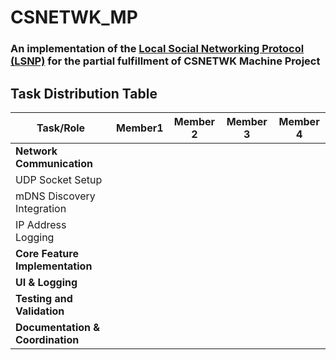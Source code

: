 # CSNETWK_MP

### An implementation of the [Local Social Networking Protocol (LSNP)](https://docs.google.com/document/d/1DcymwZjUVcPXOps-dEgv-pvsCBtRUgKi3cOj_jULzas/edit?tab=t.0#bookmark=id.2vyk3jhpju68) for the partial fulfillment of CSNETWK Machine Project

## Task Distribution Table

| Task/Role                        | Member1 | Member 2 | Member 3 | Member 4 |
| -------------------------------- | ------- | -------- | -------- | -------- |
| **Network Communication**        |         |          |          |          |
| UDP Socket Setup                 |         |          |          |          |
| mDNS Discovery Integration       |         |          |          |          |
| IP Address Logging               |         |          |          |          |
| **Core Feature Implementation**  |         |          |          |          |
| **UI & Logging**                 |         |          |          |          |
| **Testing and Validation**       |         |          |          |          |
| **Documentation & Coordination** |         |          |          |          |
